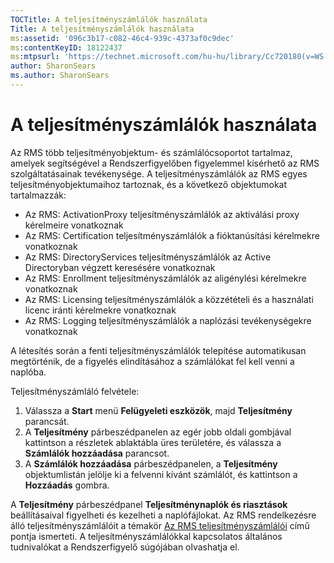 ```yaml
---
TOCTitle: A teljesítményszámlálók használata
Title: A teljesítményszámlálók használata
ms:assetid: '096c3b17-c082-46c4-939c-4373af0c9dec'
ms:contentKeyID: 18122437
ms:mtpsurl: 'https://technet.microsoft.com/hu-hu/library/Cc720180(v=WS.10)'
author: SharonSears
ms.author: SharonSears
---
```


A teljesítményszámlálók használata
==================================

Az RMS több teljesítményobjektum- és számlálócsoportot tartalmaz, amelyek segítségével a Rendszerfigyelőben figyelemmel kísérhető az RMS szolgáltatásainak tevékenysége. A teljesítményszámlálók az RMS egyes teljesítményobjektumaihoz tartoznak, és a következő objektumokat tartalmazzák:

-   Az RMS: ActivationProxy teljesítményszámlálók az aktiválási proxy kérelmeire vonatkoznak
-   Az RMS: Certification teljesítményszámlálók a fióktanúsítási kérelmekre vonatkoznak
-   Az RMS: DirectoryServices teljesítményszámlálók az Active Directoryban végzett keresésére vonatkoznak
-   Az RMS: Enrollment teljesítményszámlálók az aligénylési kérelmekre vonatkoznak
-   Az RMS: Licensing teljesítményszámlálók a közzétételi és a használati licenc iránti kérelmekre vonatkoznak
-   Az RMS: Logging teljesítményszámlálók a naplózási tevékenységekre vonatkoznak

A létesítés során a fenti teljesítményszámlálók telepítése automatikusan megtörténik, de a figyelés elindításához a számlálókat fel kell venni a naplóba.

Teljesítményszámláló felvétele:

1.  Válassza a **Start** menü **Felügyeleti eszközök**, majd **Teljesítmény** parancsát.
2.  A **Teljesítmény** párbeszédpanelen az egér jobb oldali gombjával kattintson a részletek ablaktábla üres területére, és válassza a **Számlálók hozzáadása** parancsot.
3.  A **Számlálók hozzáadása** párbeszédpanelen, a **Teljesítmény** objektumlistán jelölje ki a felvenni kívánt számlálót, és kattintson a **Hozzáadás** gombra.

A **Teljesítmény** párbeszédpanel **Teljesítménynaplók és riasztások** beállításaival figyelheti és kezelheti a naplófájlokat. Az RMS rendelkezésre álló teljesítményszámlálóit a témakör [Az RMS teljesítményszámlálói](https://technet.microsoft.com/a2f4e30d-3c6f-4e74-bd11-8f2103f88b0c) című pontja ismerteti. A teljesítményszámlálókkal kapcsolatos általános tudnivalókat a Rendszerfigyelő súgójában olvashatja el.
